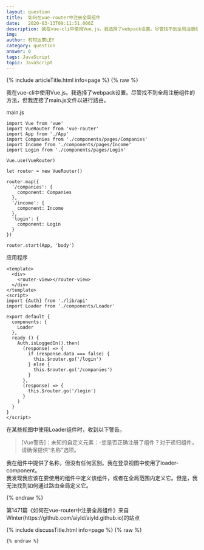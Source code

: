 ```yaml
---
layout: question
title:  如何在vue-router中注册全局组件
date:   2020-03-13T09:11:51.000Z
description: 我在vue-cli中使用Vue.js。我选择了webpack设置。尽管找不到全局注册组件的方法，但我连接了main.js文件以进行路由。  main....
img: 
author: 村村达蒙LEY
category: question
answer: 0
tags: JavaScript
topic: JavaScript
---
```

<div class="article-root">
  <div class="article">
    {% include articleTitle.html info=page %}
    {% raw %}
    <div class="article-content"><p><font style="vertical-align: inherit;"><font style="vertical-align: inherit;">我在vue-cli中使用Vue.js。</font><font style="vertical-align: inherit;">我选择了webpack设置。</font><font style="vertical-align: inherit;">尽管找不到全局注册组件的方法，但我连接了main.js文件以进行路由。  </font></font></p>

<p><font style="vertical-align: inherit;"><font style="vertical-align: inherit;">main.js</font></font></p>

<pre><code>import Vue from 'vue'<font></font>
import VueRouter from 'vue-router'<font></font>
import App from './App'<font></font>
import Companies from './components/pages/Companies'<font></font>
import Income from './components/pages/Income'<font></font>
import Login from './components/pages/Login'<font></font>
<font></font>
Vue.use(VueRouter)<font></font>
<font></font>
let router = new VueRouter()<font></font>
<font></font>
router.map({<font></font>
  '/companies': {<font></font>
    component: Companies<font></font>
  },<font></font>
  '/income': {<font></font>
    component: Income<font></font>
  },<font></font>
  'login': {<font></font>
    component: Login<font></font>
  }<font></font>
})<font></font>
<font></font>
router.start(App, 'body')<font></font>
</code></pre>

<p><font style="vertical-align: inherit;"><font style="vertical-align: inherit;">应用程序</font></font></p>

<pre><code>&lt;template&gt;<font></font>
  &lt;div&gt;<font></font>
    &lt;router-view&gt;&lt;/router-view&gt;<font></font>
  &lt;/div&gt;<font></font>
&lt;/template&gt;<font></font>
&lt;script&gt;<font></font>
import {Auth} from './lib/api'<font></font>
import Loader from './components/Loader'<font></font>
<font></font>
export default {<font></font>
  components: {<font></font>
    Loader<font></font>
  },<font></font>
  ready () {<font></font>
    Auth.isLoggedIn().then(<font></font>
      (response) =&gt; {<font></font>
        if (response.data === false) {<font></font>
          this.$router.go('/login')<font></font>
        } else {<font></font>
          this.$router.go('/companies')<font></font>
        }<font></font>
      },<font></font>
      (response) =&gt; {<font></font>
        this.$router.go('/login')<font></font>
      }<font></font>
    )<font></font>
  }<font></font>
}<font></font>
&lt;/script&gt;<font></font>
</code></pre>

<p><font style="vertical-align: inherit;"><font style="vertical-align: inherit;">在某些视图中使用Loader组件时，收到以下警告。</font></font></p>

<blockquote>
  <p><font style="vertical-align: inherit;"><font style="vertical-align: inherit;">[Vue警告]：未知的自定义元素：-您是否正确注册了组件？</font><font style="vertical-align: inherit;">对于递归组件，请确保提供“名称”选项。</font></font></p>
</blockquote>

<p><font style="vertical-align: inherit;"><font style="vertical-align: inherit;">我在组件中提供了名称，但没有任何区别。</font><font style="vertical-align: inherit;">我在登录视图中使用了loader-component。</font></font><br><font style="vertical-align: inherit;"><font style="vertical-align: inherit;">
我发现我应该在要使用的组件中定义该组件，或者在全局范围内定义它。</font><font style="vertical-align: inherit;">但是，我无法找到如何通过路由全局定义它。</font></font></p></div>
    {% endraw %}
  </div>
  <p class="winter_mark">第1471篇《如何在vue-router中注册全局组件》来自Winter(https://github.com/aiyld/aiyld.github.io)的站点</p>
  <div class="discuss-wrapper">
    {% include discussTitle.html info=page %}
    {% raw %}
    
    {% endraw %}
  </div>
<div>
